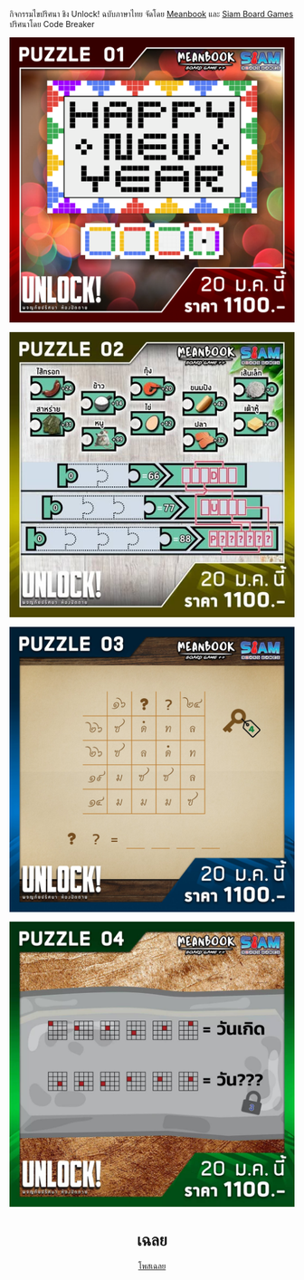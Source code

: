กิจกรรมไขปริศนา ชิง Unlock! ฉบับภาษาไทย จัดโดย [Meanbook](https://www.facebook.com/MEANBOOKTHAI/) และ [Siam Board Games](https://www.facebook.com/siamboardgames) ปริศนาโดย Code Breaker

<div align="center">

![image](https://raw.githubusercontent.com/lemononmars/codebreaker/main/src/lib/images/event/event_unlock1.jpg)

![image](https://raw.githubusercontent.com/lemononmars/codebreaker/main/src/lib/images/event/event_unlock2.jpg)

![image](https://raw.githubusercontent.com/lemononmars/codebreaker/main/src/lib/images/event/event_unlock3.jpg)

![image](https://raw.githubusercontent.com/lemononmars/codebreaker/main/src/lib/images/event/event_unlock4.jpg)

# เฉลย

[โพสเฉลย](https://www.facebook.com/MEANBOOKTHAI/posts/pfbid02qYXRHLNeNQv2LvfZTXjt1SbHneZ5Rc2NubchhHAMZShgdQ3iKcSij1yhV1KZUiG9l)

</div>